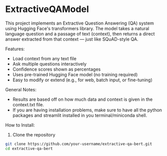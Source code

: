 # ExtractiveQAModel
This project implements an Extractive Question Answering (QA) system using Hugging Face's transformers library. The model takes a natural language question and a passage of text (context), then returns a direct answer extracted from that context — just like SQuAD-style QA.

Features:
- Load context from any text file
- Ask multiple questions interactively
- Confidence scores shown as percentages
- Uses pre-trained Hugging Face model (no training required)
- Easy to modify or extend (e.g., for web, batch input, or fine-tuning)

General Notes:
- Results are based off on how much data and context is given in the context.txt file.
- If you are having installation problems, make sure to have all the python packages and streamlit installed in you terminal/miniconda shell.

How to Install:
 1. Clone the repository
```bash
git clone https://github.com/your-username/extractive-qa-bert.git
cd extractive-qa-bert

